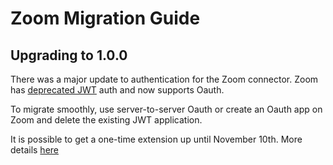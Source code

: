 # Zoom Migration Guide

## Upgrading to 1.0.0

There was a major update to authentication for the Zoom connector. Zoom has [deprecated JWT](https://developers.zoom.us/docs/internal-apps/jwt-faq/) auth and now supports Oauth.

To migrate smoothly, use server-to-server Oauth or create an Oauth app on Zoom and delete the existing JWT application. 

It is possible to get a one-time extension up until November 10th. More details [here](https://developers.zoom.us/docs/internal-apps/jwt-faq/#:~:text=Q%3A%20My%20JWT%20app%20was%20deprecated!%20Can%20I%20get%20an%20extension%3F%20How%20do%20I%20re%2Dactivate%20it%3F)
